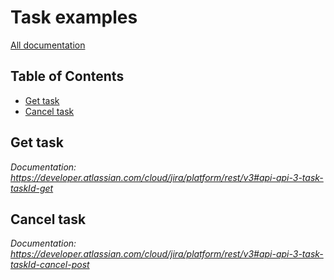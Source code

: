 # Task examples

[All documentation](https://developer.atlassian.com/cloud/jira/platform/rest/v3#api-group-Task)

## Table of Contents

- [Get task](#get-task)
- [Cancel task](#cancel-task)

## Get task
_Documentation: https://developer.atlassian.com/cloud/jira/platform/rest/v3#api-api-3-task-taskId-get_

## Cancel task
_Documentation: https://developer.atlassian.com/cloud/jira/platform/rest/v3#api-api-3-task-taskId-cancel-post_

